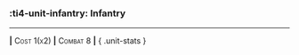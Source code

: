 ### :ti4-unit-infantry: **Infantry**

---

__|__ <span style="font-variant:small-caps;">Cost 1(x2)</span> __|__ <span style="font-variant:small-caps;">Combat 8</span> __|__
{ .unit-stats }
